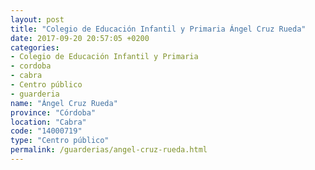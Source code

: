 ```yaml
---
layout: post
title: "Colegio de Educación Infantil y Primaria Ángel Cruz Rueda"
date: 2017-09-20 20:57:05 +0200
categories:
- Colegio de Educación Infantil y Primaria
- cordoba
- cabra
- Centro público
- guarderia
name: "Ángel Cruz Rueda"
province: "Córdoba"
location: "Cabra"
code: "14000719"
type: "Centro público"
permalink: /guarderias/angel-cruz-rueda.html
---
```

